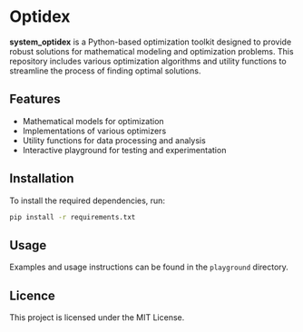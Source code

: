 # Optidex

**system_optidex** is a Python-based optimization toolkit designed to provide robust solutions for mathematical modeling and optimization problems. This repository includes various optimization algorithms and utility functions to streamline the process of finding optimal solutions.

## Features
- Mathematical models for optimization
- Implementations of various optimizers
- Utility functions for data processing and analysis
- Interactive playground for testing and experimentation

## Installation
To install the required dependencies, run:
```bash
pip install -r requirements.txt
```

## Usage
Examples and usage instructions can be found in the `playground` directory.

## Licence
This project is licensed under the MIT License.
